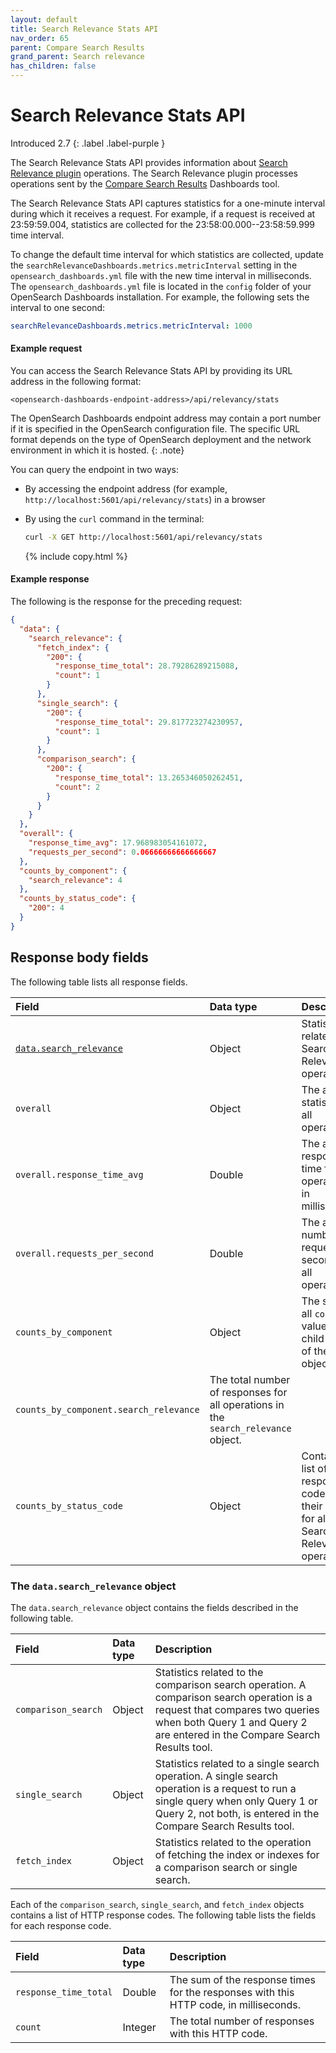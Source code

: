 ```yaml
---
layout: default
title: Search Relevance Stats API
nav_order: 65
parent: Compare Search Results
grand_parent: Search relevance
has_children: false
---
```


# Search Relevance Stats API
Introduced 2.7
{: .label .label-purple }

The Search Relevance Stats API provides information about [Search Relevance plugin](https://github.com/opensearch-project/dashboards-search-relevance) operations. The Search Relevance plugin processes operations sent by the [Compare Search Results]({{site.url}}{{site.baseurl}}/search-plugins/search-relevance) Dashboards tool.

The Search Relevance Stats API captures statistics for a one-minute interval during which it receives a request. For example, if a request is received at 23:59:59.004, statistics are collected for the 23:58:00.000--23:58:59.999 time interval.

To change the default time interval for which statistics are collected, update the `searchRelevanceDashboards.metrics.metricInterval` setting in the `opensearch_dashboards.yml` file with the new time interval in milliseconds. The `opensearch_dashboards.yml` file is located in the `config` folder of your OpenSearch Dashboards installation. For example, the following sets the interval to one second:

```yml
searchRelevanceDashboards.metrics.metricInterval: 1000 
```

#### Example request

You can access the Search Relevance Stats API by providing its URL address in the following format:

```
<opensearch-dashboards-endpoint-address>/api/relevancy/stats
```

The OpenSearch Dashboards endpoint address may contain a port number if it is specified in the OpenSearch configuration file. The specific URL format depends on the type of OpenSearch deployment and the network environment in which it is hosted.
{: .note}

You can query the endpoint in two ways:
  
  - By accessing the endpoint address (for example, `http://localhost:5601/api/relevancy/stats`) in a browser

  - By using the `curl` command in the terminal:
    ```bash
    curl -X GET http://localhost:5601/api/relevancy/stats
    ```
    {% include copy.html %}

#### Example response

The following is the response for the preceding request:

```json
{
  "data": {
    "search_relevance": {
      "fetch_index": {
        "200": {
          "response_time_total": 28.79286289215088,
          "count": 1
        }
      },
      "single_search": {
        "200": {
          "response_time_total": 29.817723274230957,
          "count": 1
        }
      },
      "comparison_search": {
        "200": {
          "response_time_total": 13.265346050262451,
          "count": 2
        }
      }
    }
  },
  "overall": {
    "response_time_avg": 17.968983054161072,
    "requests_per_second": 0.06666666666666667
  },
  "counts_by_component": {
    "search_relevance": 4
  },
  "counts_by_status_code": {
    "200": 4
  }
}
```

## Response body fields

The following table lists all response fields.

| Field | Data type | Description |
| :--- | :--- | :--- | 
| [`data.search_relevance`](#the-datasearch_relevance-object) | Object | Statistics related to Search Relevance operations. |
| `overall` | Object | The average statistics for all operations. |
| `overall.response_time_avg` | Double | The average response time for all operations, in milliseconds. |
| `overall.requests_per_second` | Double | The average number of requests per second for all operations. |
| `counts_by_component` | Object | The sum of all `count` values for all child objects of the `data` object. |
| `counts_by_component.search_relevance` | The total number of responses for all operations in the `search_relevance` object. |
| `counts_by_status_code` | Object | Contains a list of all response codes and their counts for all Search Relevance operations. |

### The `data.search_relevance` object

The `data.search_relevance` object contains the fields described in the following table.

| Field | Data type | Description |
| :--- | :--- | :--- |
| `comparison_search` | Object | Statistics related to the comparison search operation. A comparison search operation is a request that compares two queries when both Query 1 and Query 2 are entered in the Compare Search Results tool. |
| `single_search` | Object | Statistics related to a single search operation. A single search operation is a request to run a single query when only Query 1 or Query 2, not both, is entered in the Compare Search Results tool. |
| `fetch_index` | Object | Statistics related to the operation of fetching the index or indexes for a comparison search or single search. |

Each of the `comparison_search`, `single_search`, and `fetch_index` objects contains a list of HTTP response codes. The following table lists the fields for each response code.

| Field | Data type | Description |
| :--- | :--- | :--- |
| `response_time_total` | Double | The sum of the response times for the responses with this HTTP code, in milliseconds. |
| `count` | Integer | The total number of responses with this HTTP code.  |
